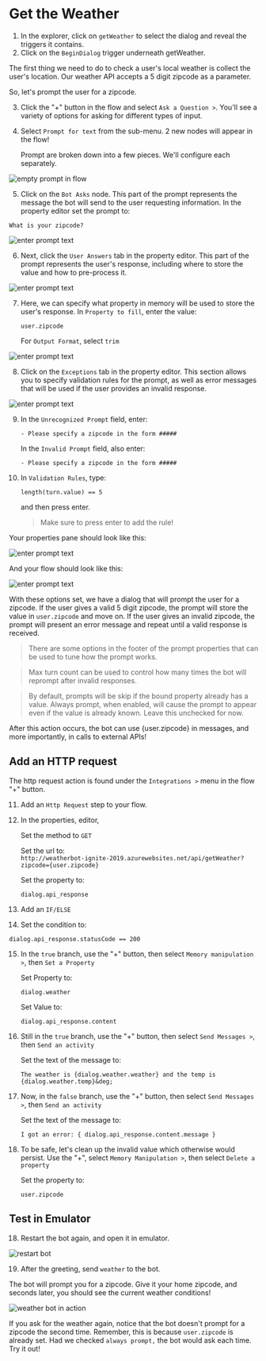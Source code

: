 # Get the Weather

1. In the explorer, click on `getWeather` to select the dialog and reveal the triggers it contains.
2. Click on the `BeginDialog` trigger underneath getWeather.

The first thing we need to do to check a user's local weather is collect the user's location. Our weather API accepts a 5 digit zipcode as a parameter.

So, let's prompt the user for a zipcode.

3. Click the "+" button in the flow and select `Ask a Question >`. You'll see a variety of options for asking for different types of input.
4. Select `Prompt for text` from the sub-menu. 2 new nodes will appear in the flow!

     Prompt are broken down into a few pieces. We'll configure each separately.
     
![empty prompt in flow](assets/03/empty-prompt.png)

5. Click on the `Bot Asks` node. This part of the prompt represents the message the bot will send to the user requesting information. In the property editor set the prompt to:
```
What is your zipcode?
```

![enter prompt text](assets/03/zipcode-prompt.png)

6. Next, click the `User Answers` tab in the property editor. This part of the prompt represents the user's response, including where to store the value and how to pre-process it.

![enter prompt text](assets/03/prompt-tabs.png)

7. Here, we can specify what property in memory will be used to store the user's response. In `Property to fill`, enter the value:
      ```
      user.zipcode
      ```

      For `Output Format`, select `trim`

![enter prompt text](assets/03/zipcode-answer.png)

8. Click on the `Exceptions` tab in the property editor. This section allows you to specify validation rules for the prompt, as well as error messages that will be used if the user provides an invalid response.

![enter prompt text](assets/03/tab-exceptions.png)

9. In the `Unrecognized Prompt` field, enter:
      ```
      - Please specify a zipcode in the form #####
      ```

      In the `Invalid Prompt` field, also enter:
      ```
      - Please specify a zipcode in the form #####
      ```

10. In `Validation Rules`, type:
      ```
      length(turn.value) == 5
      ```

      and then press enter.

      > Make sure to press enter to add the rule!

Your properties pane should look like this:

![enter prompt text](assets/03/zipcode-exceptions.png)

And your flow should look like this:

![enter prompt text](assets/03/zipcode-flow.png)

With these options set, we have a dialog that will prompt the user for a zipcode. If the user gives a valid 5 digit zipcode, the prompt will store the value in `user.zipcode` and move on. If the user gives an invalid zipcode, the prompt will present an error message and repeat until a valid response is received.

> There are some options in the footer of the prompt properties that can be used to tune how the prompt works.

> Max turn count can be used to control how many times the bot will reprompt after invalid responses.

> By default, prompts will be skip if the bound 
property already has a value. Always prompt, when enabled, will cause the prompt to appear even if the value is already known. Leave this unchecked for now.

After this action occurs, the bot can use {user.zipcode} in messages, and more importantly, in calls to external APIs!

## Add an HTTP request

The http request action is found under the `Integrations >` menu in the flow "+" button.

11. Add an `Http Request` step to your flow.

12. In the properties, editor,

      Set the method to `GET`

      Set the url to:    
        ```
        http://weatherbot-ignite-2019.azurewebsites.net/api/getWeather?zipcode={user.zipcode}
        ```

      Set the property to:
      ```
      dialog.api_response
      ```

13. Add an `IF/ELSE`

14. Set the condition to:
```
dialog.api_response.statusCode == 200
```

15. In the `true` branch, use the "+" button, then select `Memory manipulation >`, then `Set a Property`

      Set Property to:
      ```
      dialog.weather
      ```

      Set Value to:
      ```
      dialog.api_response.content
      ```

16. Still in the `true` branch, use the "+" button, then select `Send Messages >`, then `Send an activity`

    Set the text of the message to:
    ```
    The weather is {dialog.weather.weather} and the temp is {dialog.weather.temp}&deg;
    ```

17. Now, in the `false` branch, use the "+" button, then select `Send Messages >`, then `Send an activity`

    Set the text of the message to:
    ```
    I got an error: { dialog.api_response.content.message }
    ```

18. To be safe, let's clean up the invalid value which otherwise would persist. Use the "+", select `Memory Manipulation >`, then select `Delete a property`

    Set the property to:
    ```
    user.zipcode
    ```

## Test in Emulator

18. Restart the bot again, and open it in emulator.

![restart bot](assets/02/restart-bot.gif)

19. After the greeting, send `weather` to the bot.

The bot will prompt you for a zipcode. Give it your home zipcode, and seconds later, you should see the current weather conditions!

![weather bot in action](assets/03/basic-weather.gif)

If you ask for the weather again, notice that the bot doesn't prompt for a zipcode the second time. Remember, this is because `user.zipcode` is already set. Had we checked `always prompt,` the bot would ask each time.  Try it out!


